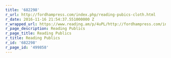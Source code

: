 ```yaml
---
title: '682298'
r_url: http://fordhampress.com/index.php/reading-pubics-cloth.html
r_date: 2016-11-16 21:54:37.551000000 Z
r_wrapped_url: https://www.reading.am/p/4uPL/http://fordhampress.com/index.php/reading-pubics-cloth.html
r_page_description: Reading Publics
r_page_title: Reading Publics
r_title: Reading Publics
r_id: '682298'
r_page_id: '499858'
---
```


